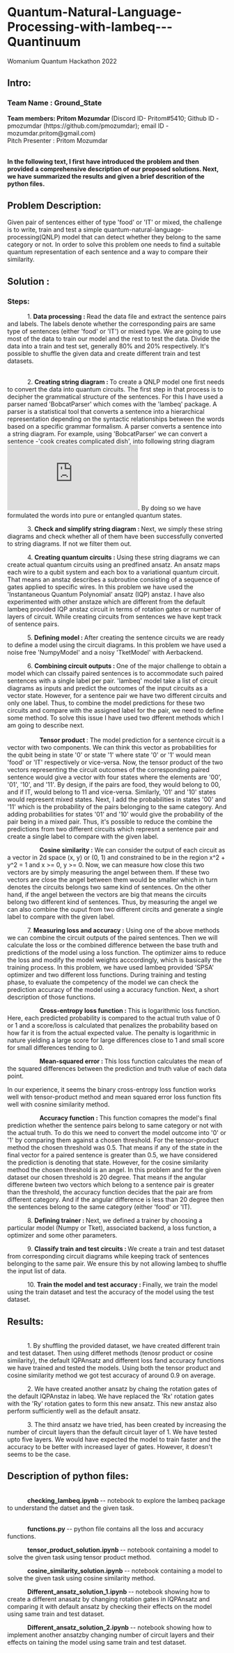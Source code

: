 # Quantum-Natural-Language-Processing-with-lambeq---Quantinuum
Womanium Quantum Hackathon 2022

<h2> Intro: </h2>
<h3>Team Name : Ground_State </h3>
<strong>Team members: Pritom Mozumdar </strong> (Discord ID- Pritom#5410; Github ID - pmozumdar (https://github.com/pmozumdar); 
             email ID - mozumdar.pritom@gmail.com)<br>
 Pitch Presenter : Pritom Mozumdar <br>

<br> <strong>In the following text, I first have introduced the problem and then provided a comprehensive description of our proposed solutions. Next, we have summarized the results and given a brief descrition of the python files. </strong><br>

<h2> Problem Description:</h2> Given pair of sentences either of type 'food' or 'IT' or mixed, the challenge is to write, train and test a simple quantum-natural-language-processing(QNLP) model that can detect whether they belong to the same category or not. In order to solve this problem
one needs to find a suitable quantum representation of each sentence and a way to compare their similarity. <br>

<h2>Solution :</h2>
<h3>Steps:</h3>
&emsp;&emsp;&emsp; 1. <strong> Data processing : </strong>Read the data file and extract the sentence pairs and labels. The labels denote whether the corresponding pairs are same type of sentences (either 'food' or 'IT') or mixed type. We are going to use most of the data to train our model and the rest to test the data. Divide the data into a train and test set, generally 80% and 20% respectively. It's possible to shuffle the given data and create different train and test datasets. <br><br>

&emsp;&emsp;&emsp; 2. <strong> Creating string diagram : </strong>To create a QNLP model one first needs to convert the data into quantum circuits. The first step in that process is to decipher the grammatical structure of the sentences. For this I have used a parser named 'BobcatParser' which comes with the 'lambeq' package. A parser is a statistical tool that converts a sentence into a hierarchical representation depending on the syntactic relationships between the words based on a specific grammar formalism. A parser converts a sentence into a string diagram. For example, using 'BobcatParser' we can convert a sentence -'cook creates complicated dish', into following string diagram ![plot](https://github.com/pmozumdar/Quantum-Natural-Language-Processing-with-lambeq---Quantinuum/blob/main/sentence_diagram.pdf ). By doing so we have formulated the words into pure or entangled quantum states.<br>

&emsp;&emsp;&emsp; 3. <strong> Check and simplify string diagram : </strong>Next, we simply these string diagrams and check whether all of them have been successfully converted to string diagrams. If not we filter them out. <br>

&emsp;&emsp;&emsp; 4. <strong> Creating quantum circuits  : </strong>Using these string diagrams we can create actual quantum circuits using an predfined ansatz. An ansatz maps each wire to a qubit system and each box to a variational quantum circuit. That means an anstaz describes a subroutine consisting of a sequence of gates applied to specific wires. In this problem we have used the 'Instantaneous Quantum Polynomial' ansatz (IQP) anstaz. I have also experimented with other anstaze which are different from the default lambeq provided IQP anstaz circuit in terms of rotation gates or number of layers of circuit. While creating circuits from sentences we have kept track of sentence pairs. <br>

&emsp;&emsp;&emsp; 5. <strong> Defining model : </strong>After creating the sentence circuits we are ready to define a model using the circuit diagrams. In this problem we have used a noise free 'NumpyModel' and a noisy 'TketModel' with Aerbackend.  <br>

&emsp;&emsp;&emsp; 6. <strong> Combining circuit outputs : </strong>One of the major challenge to obtain a model which can clssaify paired sentences is to accommodate such paired sentences with a single label per pair. 'lambeq' model take a list of circuit diagrams as inputs and predict the outcomes of the input circuits as a vector state. However, for a sentence pair we have two different circuits and only one label. Thus, to combine the model predictions for these two circuits and compare with the assigned label for the pair, we need to define some method. To solve this issue I have used two dfferent methods which I am going to describe next. <br> <br>
&emsp;&emsp;&emsp;&emsp;&emsp; <strong> Tensor product </strong> :  The model prediction for a sentence circuit is a vector with two components. We can think this vector as probabilities for the qubit being in state '0' or state '1' where state  '0' or '1' would mean 'food' or 'IT' respectively or vice-versa. Now, the tensor product of the two vectors representing the circuit outcomes of the corresponding paired sentence would give a vector with four states where the elements are '00', '01', '10', and '11'. By design, if the pairs are food, they would belong to 00, and if IT, would belong to 11 and vice-versa. Similarly, '01' and '10' states would represent mixed states. Next, I add the probabilities in states '00' and '11' which is the probability of the pairs belonging to the same category. And adding probabilities for states '01' and '10' would give the probability of the pair being in a mixed pair. Thus, it's possible to reduce the combine the predictions from two different circuits which represnt a sentence pair and create a single label to compare with the given label.<br>

&emsp;&emsp;&emsp;&emsp;&emsp; <strong> Cosine similarity :</strong>  We can consider the output of each circuit as a vector in 2d space (x, y) or (0, 1)  and constrained to be in the region x^2 + y^2 = 1 and x >= 0, y >= 0. Now, we can measure how close this two vectors are by simply measuring the angel between them. If these two vectors are close the angel between them would be smaller which in turn denotes the circuits belongs two same kind of sentences. On the other hand, if the angel between the vectors are big that means the circuits belong two different kind of sentences. Thus, by measuring the angel we can also combine the ouput from two different circits and generate a single label to compare with the given label. <br>

&emsp;&emsp;&emsp; 7. <strong> Measuring loss and accuracy :</strong> Using one of the above methods we can combine the circuit outputs of the paired sentences. Then we will calculate the loss or the combined difference between the base truth and predictions of the model using a loss function. The optimizer aims to reduce the loss and modify the model weights acccordingly, which is basically the training process. In this problem, we have used lambeq provided 'SPSA' optimizer and two different loss functions. During training and testing phase, to evaluate the competency of the model we can check the prediction accuracy of the model using a accuracy function. Next, a short description of those functions. <br>

&emsp;&emsp;&emsp;&emsp;&emsp; <strong> Cross-entropy loss function : </strong> This is logarithmic loss function. Here, each predicted probability is compared to the actual truth value of 0 or 1 and a score/loss is calculated that penalizes the probability based on how far it is from the actual expected value. The penalty is logarithmic in nature yielding a large score for large differences close to 1 and small score for small differences tending to 0. <br>

&emsp;&emsp;&emsp;&emsp;&emsp; <strong> Mean-squared error : </strong> This loss function calculates the mean of the squared differences between the prediction and truth value of each data point. <br>

In our experience, it seems the binary cross-entropy loss function works well with tensor-product method and mean squared error loss function fits well with cosnine similarity method. <br> 

&emsp;&emsp;&emsp;&emsp;&emsp; <strong> Accuracy function : </strong> This function comapres the model's final prediction whether the sentence pairs belong to same category or not with the actual truth. To do this we need to convert the model outcome into '0' or '1' by comparing them against a chosen threshold. For the tensor-product method the chosen threshold was 0.5. That means if any of the state in the  final vector for a paired sentence is greater than 0.5, we have considered the prediction is denoting that state. However, for the cosine similarity method the chosen threshold is an angel. In this problem and for the given dataset our chosen threshold is 20 degree. That means if the angular differene bwteen two vectors which belong to a sentence pair is greater than the threshold, the accuracy function decides that the pair are from different category. And if the angular difference is less than 20 degree then  the sentences belong to the same category (either 'food' or 'IT). <br>

&emsp;&emsp;&emsp; 8. <strong> Defining trainer : </strong>Next, we defined a trainer by choosing a particular model (Numpy or Tket), associated backend, a loss function, a optimizer and some other parameters. <br>

&emsp;&emsp;&emsp; 9. <strong> Classify train and test circuits : </strong>We create a train and test dataset from corresponding circuit diagrams while keeping track of sentences belonging to the same pair. We ensure this by not allowing lambeq to shuffle the input list of data. <br>

&emsp;&emsp;&emsp; 10. <strong>  Train the model and test accuracy : </strong>Finally, we train the model using the train dataset and test the accuracy of the model using the test dataset. <br>

<h2> Results: </h2> <br>
&emsp;&emsp;&emsp; 1. By shuffling the provided dataset, we have created different train and test dataset. Then using differet methods (tenosr product or cosine similarity), the default IQPAnsatz  and different loss fand accuracy functions we have trained and tested the models. Using both the tensor product and cosine similarity method we got test accuracy of around 0.9 on average. <br>

&emsp;&emsp;&emsp; 2. We have created another ansatz by chaing the rotation gates of the default IQPAnstaz in labeq. We have replaced the 'Rx' rotation gates with the 'Ry' rotation gates to form this new ansatz. This new anstaz also perform sufficiently well as the default ansatz. <br>

&emsp;&emsp;&emsp; 3. The third ansatz we have tried, has been created by increasing the number of circuit layers than the default circuit layer of 1. We have tested upto five layers. We would have expected the model to train faster and the accuracy to be better with increased layer of gates. However, it doesn't seems to be the case. <br>

<h2>Description of python files: </h2> <br>
&emsp;&emsp;&emsp; <strong> checking_lambeq.ipynb </strong> -- notebook to explore the lambeq package to understand the datset and the given task.<br> <br>

&emsp;&emsp;&emsp; <strong> functions.py </strong> -- python file contains all the loss and accuracy functions. <br>

&emsp;&emsp;&emsp; <strong> tensor_product_solution.ipynb </strong>  -- notebook containing a model to solve the given task using tensor product method.<br>

&emsp;&emsp;&emsp; <strong> cosine_similarity_solution.ipynb </strong>  -- notebook containing a model to solve the given task using cosine similarity method. <br>

&emsp;&emsp;&emsp; <strong> Different_ansatz_solution_1.ipynb </strong> -- notebook showing how to create a different anasatz by changing rotation gates in IQPAnsatz and comparing it with default ansatz by checking their effects on the model using same train and test dataset. <br> 

&emsp;&emsp;&emsp; <strong> Different_ansatz_solution_2.ipynb </strong> -- notebook showing how to implement another ansatzby changing number of circuit layers and their effects on taining the model using same train and test dataset. <br>

